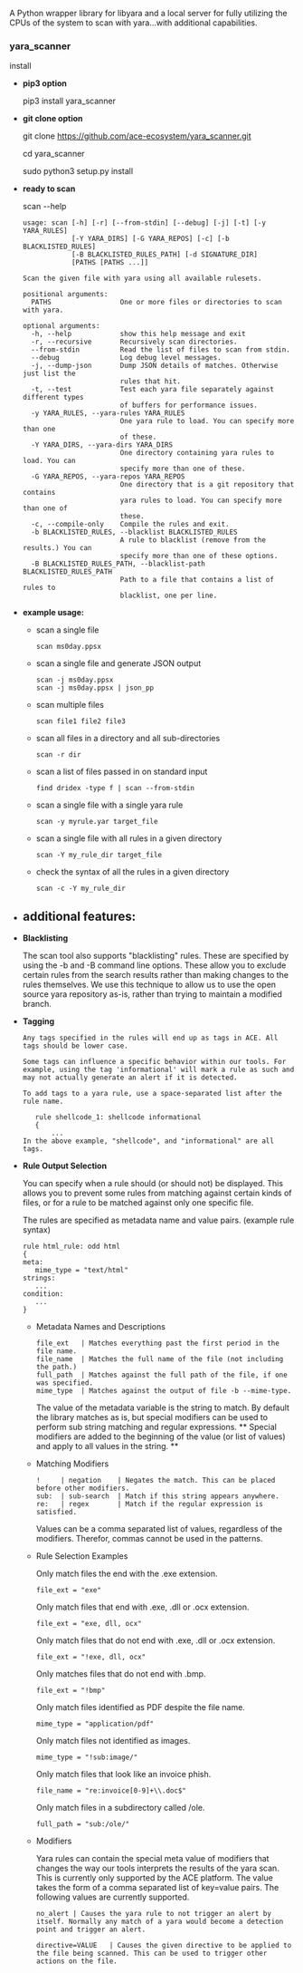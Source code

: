 A Python wrapper library for libyara and a local server for fully utilizing the CPUs of the system to scan with yara...with additional capabilities.

### yara_scanner ###

install
- **pip3 option**

   pip3 install yara_scanner
- **git clone option**

   git clone https://github.com/ace-ecosystem/yara_scanner.git

   cd yara_scanner

   sudo python3 setup.py install

- **ready to scan**

   scan --help
   ```
   usage: scan [-h] [-r] [--from-stdin] [--debug] [-j] [-t] [-y YARA_RULES]
               [-Y YARA_DIRS] [-G YARA_REPOS] [-c] [-b BLACKLISTED_RULES]
               [-B BLACKLISTED_RULES_PATH] [-d SIGNATURE_DIR]
               [PATHS [PATHS ...]]

   Scan the given file with yara using all available rulesets.

   positional arguments:
     PATHS                 One or more files or directories to scan with yara.

   optional arguments:
     -h, --help            show this help message and exit
     -r, --recursive       Recursively scan directories.
     --from-stdin          Read the list of files to scan from stdin.
     --debug               Log debug level messages.
     -j, --dump-json       Dump JSON details of matches. Otherwise just list the
                           rules that hit.
     -t, --test            Test each yara file separately against different types
                           of buffers for performance issues.
     -y YARA_RULES, --yara-rules YARA_RULES
                           One yara rule to load. You can specify more than one
                           of these.
     -Y YARA_DIRS, --yara-dirs YARA_DIRS
                           One directory containing yara rules to load. You can
                           specify more than one of these.
     -G YARA_REPOS, --yara-repos YARA_REPOS
                           One directory that is a git repository that contains
                           yara rules to load. You can specify more than one of
                           these.
     -c, --compile-only    Compile the rules and exit.
     -b BLACKLISTED_RULES, --blacklist BLACKLISTED_RULES
                           A rule to blacklist (remove from the results.) You can
                           specify more than one of these options.
     -B BLACKLISTED_RULES_PATH, --blacklist-path BLACKLISTED_RULES_PATH
                           Path to a file that contains a list of rules to
                           blacklist, one per line.
   ```
   
- **example usage:**
   - scan a single file
      ```
      scan ms0day.ppsx
      ```
   - scan a single file and generate JSON output
      ```
      scan -j ms0day.ppsx
      scan -j ms0day.ppsx | json_pp
      ```  
   - scan multiple files
      ```
      scan file1 file2 file3
      ```
   - scan all files in a directory and all sub-directories
      ```
      scan -r dir
      ```
   - scan a list of files passed in on standard input
      ``` 
      find dridex -type f | scan --from-stdin
      ```
   - scan a single file with a single yara rule
      ```   
      scan -y myrule.yar target_file
      ```
   - scan a single file with all rules in a given directory
     ```
     scan -Y my_rule_dir target_file
     ```
   - check the syntax of all the rules in a given directory
      ```
      scan -c -Y my_rule_dir
      ```
- ## additional features: ##

- **Blacklisting**
   
   The scan tool also supports "blacklisting" rules. These are specified by using the -b and -B command line options. These allow you to exclude certain rules from the search results rather than making changes to the rules themselves. We use this technique to allow us to use the open source yara repository as-is, rather than trying to maintain a modified branch.       
  
  
- **Tagging**
   ```
   Any tags specified in the rules will end up as tags in ACE. All tags should be lower case.

   Some tags can influence a specific behavior within our tools. For example, using the tag 'informational' will mark a rule as such and may not actually generate an alert if it is detected.

   To add tags to a yara rule, use a space-separated list after the rule name.

      rule shellcode_1: shellcode informational
      {
          ...
   In the above example, "shellcode", and "informational" are all tags.
   ```
- **Rule Output Selection**

   You can specify when a rule should (or should not) be displayed. This allows you to prevent some rules from matching against certain kinds of files, or for a rule to be matched against only one specific file.

   The rules are specified as metadata name and value pairs. (example rule syntax)
   ```
   rule html_rule: odd html
   {
   meta:
      mime_type = "text/html"
   strings:
      ...
   condition:
      ...
   }
   ```
   - Metadata Names and Descriptions
      ```
      file_ext   | Matches everything past the first period in the file name.
      file_name  | Matches the full name of the file (not including the path.)
      full_path  | Matches against the full path of the file, if one was specified.
      mime_type  | Matches against the output of file -b --mime-type.
      ```
      The value of the metadata variable is the string to match. By default the library matches as is, but special modifiers can be used to perform sub string matching and regular expressions. ** Special modifiers are added to the beginning of the value (or list of values) and apply to all values in the string. **
      
   - Matching Modifiers
      ```
      !     | negation    | Negates the match. This can be placed before other modifiers.
      sub:  | sub-search  | Match if this string appears anywhere.
      re:   | regex       | Match if the regular expression is satisfied.
      ```
      Values can be a comma separated list of values, regardless of the modifiers. Therefor, commas cannot be used in the patterns.

   - Rule Selection Examples

      Only match files the end with the .exe extension.
      ``` 
      file_ext = "exe"
      ```
      Only match files that end with .exe, .dll or .ocx extension.
      ```
      file_ext = "exe, dll, ocx"
      ```
      Only match files that do not end with .exe, .dll or .ocx extension.
      ```
      file_ext = "!exe, dll, ocx"
      ```
      Only matches files that do not end with .bmp.
      ```
      file_ext = "!bmp"
      ```
      Only match files identified as PDF despite the file name.
      ```
      mime_type = "application/pdf"
      ```
      Only match files not identified as images.
      ```
      mime_type = "!sub:image/"
      ```
      Only match files that look like an invoice phish.
      ```
      file_name = "re:invoice[0-9]+\\.doc$"
      ```
      Only match files in a subdirectory called /ole.
      ```
      full_path = "sub:/ole/"
      ```
   - Modifiers
   
      Yara rules can contain the special meta value of modifiers that changes the way our tools interprets the results of the yara scan.  This is currently only supported by the ACE platform.  The value takes the form of a comma separated list of key=value pairs.  The following values are currently supported.
      ```
      no_alert | Causes the yara rule to not trigger an alert by itself. Normally any match of a yara would become a detection point and trigger an alert.
      ```
      ```
      directive=VALUE	| Causes the given directive to be applied to the file being scanned. This can be used to trigger other actions on the file.
      ```
